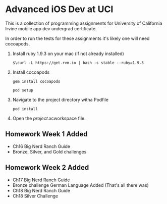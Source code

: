 Advanced iOS Dev at UCI
=========================

This is a collection of programming assignments for University of California Irvine mobile app dev undergrad certificate.

In order to run the tests for these assignments it's likely one will need cocoapods.

1. Install ruby 1.9.3 on your mac (if not already installed)

	`$\curl -L https://get.rvm.io | bash -s stable --ruby=1.9.3`

2. Install cocoapods

	`gem install cocoapods`

	`pod setup`

3. Navigate to the project directory witha Podfile

	`pod install`

4. Open the *project*.xcworkspace file.


Homework Week 1 Added
---------------------
- Ch16 Big Nerd Ranch Guide
- Bronze, Silver, and Gold challenges

Homework Week 2 Added
---------------------
- Ch17 Big Nerd Ranch Guide
- Bronze challenge German Language Added (That's all there was)
- Ch18 Big Nerd Ranch Guide
- Ch18 Silver Challenge
